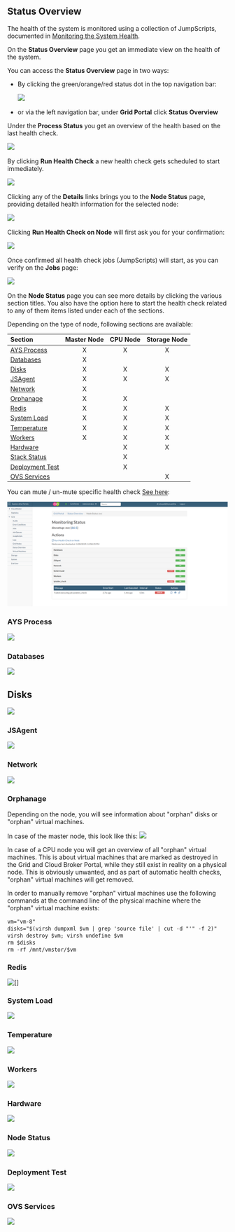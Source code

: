 ## Status Overview

The health of the system is monitored using a collection of JumpScripts, documented in [Monitoring the System Health](../../Monitoring/Health/Health.md).  

On the **Status Overview** page you get an immediate view on the health of the system.

You can access the **Status Overview** page in two ways:

- By clicking the green/orange/red status dot in the top navigation bar:

  ![](TopNavigation.png)

- or via the left navigation bar, under **Grid Portal** click **Status Overview**

Under the **Process Status** you get an overview of the health based on the last health check.

![](ProcessStatus.png)

By clicking **Run Health Check** a new health check gets scheduled to start immediately.

![](ConfirmActionRunHealthCheck.png)

Clicking any of the **Details** links brings you to the **Node Status** page, providing detailed health information for the selected node:

![](NodeStatus.png)

Clicking **Run Health Check on Node** will first ask you for your confirmation:

![](ConfirmActionRunHealthCheckOnNode.png)

Once confirmed all health check jobs (JumpScripts) will start, as you can verify on the **Jobs** page:

![](Jobs.png)

On the **Node Status** page you can see more details by clicking the various section titles. You also have the option here to start the health check related to any of them items listed under each of the sections.

Depending on the type of node, following sections are available:

| Section                       | Master Node | CPU Node | Storage Node |
|:------------------------------|:-----------:|:--------:|:------------:|
|[AYS Process](#ays-process)    | X           | X        | X            |
|[Databases](#databases)        | X           |          |              |
|[Disks](#disks)                | X           | X        | X            |
|[JSAgent](#jsagent)            | X           | X        | X            |
|[Network](#network)            | X           |          |              |
|[Orphanage](#orphanage)        | X           | X        |              |
|[Redis](#redis)                | X           | X        | X            |
|[System Load](#system-load)    | X           | X        | X            |
|[Temperature](#temperature)    | X           | X        | X            |
|[Workers](#workers)            | X           | X        | X            |
|[Hardware](#hardware)          |             | X        | X            |
|[Stack Status](#stack)         |             | X        |              |
|[Deployment Test](#deployment) |             | X        |              |
|[OVS Services](#ovs-services)  |             |          | X            |

You can mute / un-mute specific health check [See here](Healthcheck.md):

![](MuteHealthcheck.png)


<a id="ays-process"></a>
### AYS Process

![](AYSProcess.png)


<a id="databases"></a>
### Databases

![](Databases.png)


<a id="disks"></a>
## Disks

![](Disks.png)


<a id="jsagent"></a>
### JSAgent

![](JSAgent.png)


<a id="network"></a>
### Network

![](Network.png)


<a id="orphanage"></a>
### Orphanage

Depending on the node, you will see information about "orphan" disks or "orphan" virtual machines.

In case of the master node, this look like this:
![](OrphanDisks.png)

In case of a CPU node you will get an overview of all "orphan" virtual machines. This is about virtual machines that are marked as destroyed in the Grid and Cloud Broker Portal, while they still exist in reality on a physical node. This is obviously unwanted, and as part of automatic health checks, "orphan" virtual machines will get removed.

In order to manually remove "orphan" virtual machines use the following commands at the command line of the physical machine where the "orphan" virtual machine exists:

````shell
vm="vm-8"
disks="$(virsh dumpxml $vm | grep 'source file' | cut -d "'" -f 2)"
virsh destroy $vm; virsh undefine $vm
rm $disks
rm -rf /mnt/vmstor/$vm
````

<a id="redis"></a>
### Redis

![[]](Redis.png)


<a id="system-load"></a>
### System Load

![](SystemLoad.png)


<a id="temperature"></a>
### Temperature

![](Temperature.png)


<a id="workers"></a>
### Workers

![](Workers.png)


<a id="hardware"></a>
### Hardware

![](Hardware.png)


<a id="node"></a>
### Node Status

![](StackStatus.png)


<a id="deployment"></a>
### Deployment Test
![](DeploymentTests.png)


<a id="ovs-services"></a>
### OVS Services

![](OVSServices.png)
